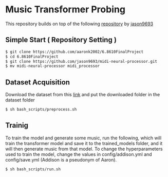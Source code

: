 # Music Transformer Probing

This repository builds on top of the following [repository](https://github.com/jason9693/MusicTransformer-pytorch.git) by [jason9693](https://github.com/jason9693)

## Simple Start ( Repository Setting )

```bash
$ git clone https://github.com/aaronk2002/6.8610FinalProject
$ cd 6.8610FinalProject
$ git clone https://github.com/jason9693/midi-neural-processor.git
$ mv midi-neural-processor midi_processor
```



## Dataset Acquisition

Download the dataset from this [link](https://www.kaggle.com/datasets/kritanjalijain/maestropianomidi/) and put the downloaded folder in the dataset folder

```bash
$ sh bash_scripts/preprocess.sh
```



## Trainig

To train the model and generate some music, run the following, which will train the transformer model and save it to the trained_models folder, and it will then generate music from that model. To change the hyperparameters used to train the model, change the values in config/addison.yml and config/save.yml (Addison is a pseudonym of Aaron).

```bash
$ sh bash_scripts/run.sh
```
